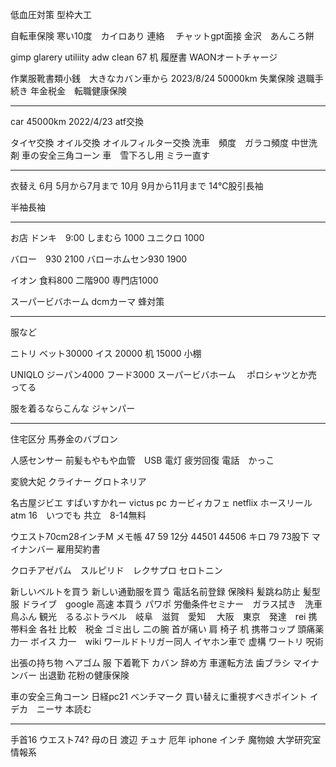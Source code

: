 
低血圧対策 型枠大工


自転車保険 寒い10度　カイロあり 連絡　
チャットgpt面接 金沢　あんころ餅

gimp
glarery utiliity
adw clean
67 机
履歴書
WAONオートチャージ




作業服靴書類小銭　大きなカバン車から
2023/8/24 50000km 
失業保険
退職手続き 年金税金　転職健康保険


-----------

car 45000km 2022/4/23
atf交換

タイヤ交換 オイル交換 オイルフィルター交換
洗車　頻度　ガラコ頻度
中世洗剤 車の安全三角コーン
車　雪下ろし用 ミラー直す

--------------------------------

衣替え
6月
5月から7月まで
10月
9月から11月まで
14℃股引長袖

半袖長袖

-------------------------------------------------
お店
ドンキ　9:00
しまむら 1000
ユニクロ  1000

バロー　930 2100
バローホムセン930 1900

イオン 食料800
二階900
専門店1000

スーパービバホーム dcmカーマ 蜂対策

------
服など

ニトリ
ベット30000 イス 20000 机 15000 小棚

UNIQLO
ジーパン4000 フード3000
スーパービバホーム　
ポロシャツとか売ってる

服を着るならこんな
ジャンパー

------------------------
住宅区分 馬券金のバブロン

人感センサー 前髪もやもや血管　USB 電灯 疲労回復 電話　かっこ

変貌大妃 クライナー グロトネリア

名古屋ジビエ すぱいすかれー victus pc カービィカフェ netflix ホースリール
atm 16　いつでも 共立　8-14無料

ウエスト70cm28インチM
メモ帳
47  59 12分
44501 44506 キロ
79 73股下
マイナンバー 雇用契約書

クロチアゼパム　スルピリド　レクサプロ セロトニン

新しいベルトを買う 新しい通勤服を買う 電話名前登録 保険料 髪跳ね防止 髪型 服 
ドライブ　google 高速 本買う パワポ 労働条件セミナー　ガラス拭き　洗車鳥ふん
観光　るるぶトラベル　岐阜　滋賀　愛知 　大阪　東京　発達　rei
携帯料金 各社 比較　税金 ゴミ出し 二の腕   首が痛い 肩 椅子 机 携帯コップ 頭痛薬
力一 ボイス 力一　wiki
ワールドトリガー同人 イヤホン車で 虚構 ワートリ 呪術

出張の持ち物
ヘアゴム 服 下着靴下 カバン
辞め方 車運転方法
歯ブラシ マイナンバー 出退勤 花粉の健康保険

車の安全三角コーン 日経pc21 ベンチマーク 買い替えに重視すべきポイント
イデカ　ニーサ 本読む

-----------------------------
手首16
ウエスト74?
母の日 渡辺 チュナ 厄年 iphone インチ 魔物娘 大学研究室情報系
